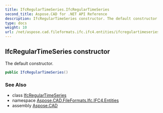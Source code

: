 ```yaml
---
title: IfcRegularTimeSeries.IfcRegularTimeSeries
second_title: Aspose.CAD for .NET API Reference
description: IfcRegularTimeSeries constructor. The default constructor
type: docs
weight: 10
url: /net/aspose.cad.fileformats.ifc.ifc4.entities/ifcregulartimeseries/ifcregulartimeseries/
---
```

## IfcRegularTimeSeries constructor

The default constructor.

```csharp
public IfcRegularTimeSeries()
```

### See Also

* class [IfcRegularTimeSeries](../)
* namespace [Aspose.CAD.FileFormats.Ifc.IFC4.Entities](../../ifcregulartimeseries/)
* assembly [Aspose.CAD](../../../)


